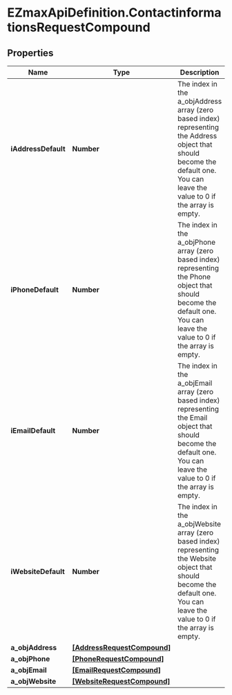# EZmaxApiDefinition.ContactinformationsRequestCompound

## Properties

Name | Type | Description | Notes
------------ | ------------- | ------------- | -------------
**iAddressDefault** | **Number** | The index in the a_objAddress array (zero based index) representing the Address object that should become the default one.  You can leave the value to 0 if the array is empty. | 
**iPhoneDefault** | **Number** | The index in the a_objPhone array (zero based index) representing the Phone object that should become the default one.  You can leave the value to 0 if the array is empty. | 
**iEmailDefault** | **Number** | The index in the a_objEmail array (zero based index) representing the Email object that should become the default one.  You can leave the value to 0 if the array is empty. | 
**iWebsiteDefault** | **Number** | The index in the a_objWebsite array (zero based index) representing the Website object that should become the default one.  You can leave the value to 0 if the array is empty. | 
**a_objAddress** | [**[AddressRequestCompound]**](AddressRequestCompound.md) |  | 
**a_objPhone** | [**[PhoneRequestCompound]**](PhoneRequestCompound.md) |  | 
**a_objEmail** | [**[EmailRequestCompound]**](EmailRequestCompound.md) |  | 
**a_objWebsite** | [**[WebsiteRequestCompound]**](WebsiteRequestCompound.md) |  | 


